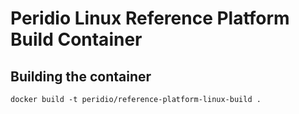# Peridio Linux Reference Platform Build Container

## Building the container

`docker build -t peridio/reference-platform-linux-build .`
